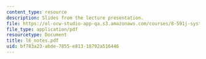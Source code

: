 ```yaml
---
content_type: resource
description: Slides from the lecture presentation.
file: https://ol-ocw-studio-app-qa.s3.amazonaws.com/courses/8-591j-systems-biology-fall-2004/bf783a23abde7855e81318792a516446_l6_notes.pdf
file_type: application/pdf
resourcetype: Document
title: l6_notes.pdf
uid: bf783a23-abde-7855-e813-18792a516446
---
```

